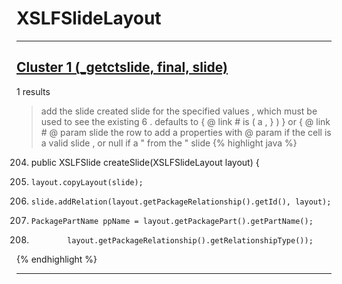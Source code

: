 # XSLFSlideLayout

***

## [Cluster 1 (_getctslide, final, slide)](./1)
1 results
> add the slide created slide for the specified values , which must be used to see the existing 6 . defaults to { @ link # is ( a , } ) } or { @ link # @ param slide the row to add a properties with @ param if the cell is a valid slide , or null if a " from the " slide 
{% highlight java %}
204. public XSLFSlide createSlide(XSLFSlideLayout layout) {
223.     layout.copyLayout(slide);
224.     slide.addRelation(layout.getPackageRelationship().getId(), layout);
226.     PackagePartName ppName = layout.getPackagePart().getPartName();
228.             layout.getPackageRelationship().getRelationshipType());
{% endhighlight %}

***

